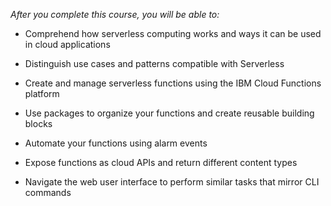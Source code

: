 _After you complete this course, you will be able to:_

- Comprehend how serverless computing works and ways it can be used in cloud applications

- Distinguish use cases and patterns compatible with Serverless

- Create and manage serverless functions using the IBM Cloud Functions platform

- Use packages to organize your functions and create reusable building blocks

- Automate your functions using alarm events

- Expose functions as cloud APIs and return different content types

- Navigate the web user interface to perform similar tasks that mirror CLI commands
